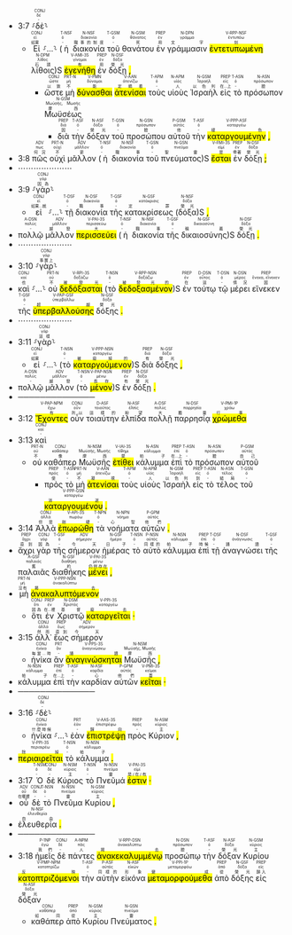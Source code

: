 - 3:7 ⸉<RUBY><ruby><ruby>δὲ<rt>-</rt></ruby><rt>δέ</rt></ruby><rt>CONJ</rt></RUBY>⸊
	- <RUBY><ruby><ruby>Εἰ<rt>如果</rt></ruby><rt>εἰ</rt></ruby><rt>CONJ</rt></RUBY> ⸉...⸊ (<RUBY><ruby><ruby>ἡ<rt>-</rt></ruby><rt>ὀ</rt></ruby><rt>T-NSF</rt></RUBY> <RUBY><ruby><ruby>διακονία<rt>職事的制度</rt></ruby><rt>διακονία</rt></ruby><rt>N-NSF</rt></RUBY> <RUBY><ruby><ruby>τοῦ<rt>-</rt></ruby><rt>ὀ</rt></ruby><rt>T-GSM</rt></RUBY> <RUBY><ruby><ruby>θανάτου<rt>死</rt></ruby><rt>θάνατος</rt></ruby><rt>N-GSM</rt></RUBY> <RUBY><ruby><ruby>ἐν<rt>用</rt></ruby><rt>ἐν</rt></ruby><rt>PREP</rt></RUBY> <RUBY><ruby><ruby>γράμμασιν<rt>文字</rt></ruby><rt>γράμμα</rt></ruby><rt>N-DPN</rt></RUBY> <RUBY><ruby><ruby><mark class='ptc'>ἐντετυπωμένη</mark><rt>刻</rt></ruby><rt>ἐντυπόω</rt></ruby><rt>V-RPP-NSF</rt></RUBY> <RUBY><ruby><ruby>λίθοις<rt>石頭</rt></ruby><rt>λίθος</rt></ruby><rt>N-DPM</rt></RUBY>)S <RUBY><ruby><ruby><mark class='verb'>ἐγενήθη</mark><rt>有</rt></ruby><rt>γίνομαι</rt></ruby><rt>V-AMI-3S</rt></RUBY> <RUBY><ruby><ruby>ἐν<rt>用</rt></ruby><rt>ἐν</rt></ruby><rt>PREP</rt></RUBY> <RUBY><ruby><ruby>δόξῃ<rt>榮光</rt></ruby><rt>δόξα</rt></ruby><rt>N-DSF</rt></RUBY> <mark class='punctuation'>,</mark> 
		- <RUBY><ruby><ruby>ὥστε<rt>以致</rt></ruby><rt>ὥστε</rt></ruby><rt>CONJ</rt></RUBY> <RUBY><ruby><ruby>μὴ<rt>不</rt></ruby><rt>μή</rt></ruby><rt>PRT-N</rt></RUBY> <RUBY><ruby><ruby><mark class='inf'>δύνασθαι</mark><rt>能</rt></ruby><rt>δύναμαι</rt></ruby><rt>V-PMN</rt></RUBY> <RUBY><ruby><ruby><mark class='inf'>ἀτενίσαι</mark><rt>定睛看</rt></ruby><rt>ἀτενίζω</rt></ruby><rt>V-AAN</rt></RUBY> <RUBY><ruby><ruby>τοὺς<rt>-</rt></ruby><rt>ὀ</rt></ruby><rt>T-APM</rt></RUBY> <RUBY><ruby><ruby>υἱοὺς<rt>人</rt></ruby><rt>υἱός</rt></ruby><rt>N-APM</rt></RUBY> <RUBY><ruby><ruby>Ἰσραὴλ<rt>以色列</rt></ruby><rt>Ἰσραήλ</rt></ruby><rt>N-GSM</rt></RUBY> <RUBY><ruby><ruby>εἰς<rt>在...上</rt></ruby><rt>εἰς</rt></ruby><rt>PREP</rt></RUBY> <RUBY><ruby><ruby>τὸ<rt>-</rt></ruby><rt>ὀ</rt></ruby><rt>T-ASN</rt></RUBY> <RUBY><ruby><ruby>πρόσωπον<rt>臉</rt></ruby><rt>πρόσωπον</rt></ruby><rt>N-ASN</rt></RUBY> <RUBY><ruby><ruby>Μωϋσέως<rt>摩西</rt></ruby><rt>Μωϋσῆς, Μωσῆς</rt></ruby><rt>N-GSM</rt></RUBY> 
			- <RUBY><ruby><ruby>διὰ<rt>因</rt></ruby><rt>διά</rt></ruby><rt>PREP</rt></RUBY> <RUBY><ruby><ruby>τὴν<rt>-</rt></ruby><rt>ὀ</rt></ruby><rt>T-ASF</rt></RUBY> <RUBY><ruby><ruby>δόξαν<rt>榮光</rt></ruby><rt>δόξα</rt></ruby><rt>N-ASF</rt></RUBY> <RUBY><ruby><ruby>τοῦ<rt>-</rt></ruby><rt>ὀ</rt></ruby><rt>T-GSN</rt></RUBY> <RUBY><ruby><ruby>προσώπου<rt>臉</rt></ruby><rt>πρόσωπον</rt></ruby><rt>N-GSN</rt></RUBY> <RUBY><ruby><ruby>αὐτοῦ<rt>他</rt></ruby><rt>αὐτός</rt></ruby><rt>P-GSM</rt></RUBY> <RUBY><ruby><ruby>τὴν<rt>-</rt></ruby><rt>ὀ</rt></ruby><rt>T-ASF</rt></RUBY> <RUBY><ruby><ruby><mark class='ptc'>καταργουμένην</mark><rt>褪色</rt></ruby><rt>καταργέω</rt></ruby><rt>V-PPP-ASF</rt></RUBY> <mark class='punctuation'>,</mark>
- 3:8 <RUBY><ruby><ruby>πῶς<rt>何況</rt></ruby><rt>πως</rt></ruby><rt>ADV</rt></RUBY> <RUBY><ruby><ruby>οὐχὶ<rt>不</rt></ruby><rt>οὐχί</rt></ruby><rt>PRT-N</rt></RUBY> <RUBY><ruby><ruby>μᾶλλον<rt>更</rt></ruby><rt>μᾶλλον</rt></ruby><rt>ADV</rt></RUBY> (<RUBY><ruby><ruby>ἡ<rt>-</rt></ruby><rt>ὀ</rt></ruby><rt>T-NSF</rt></RUBY> <RUBY><ruby><ruby>διακονία<rt>職事</rt></ruby><rt>διακονία</rt></ruby><rt>N-NSF</rt></RUBY> <RUBY><ruby><ruby>τοῦ<rt>-</rt></ruby><rt>ὀ</rt></ruby><rt>T-GSN</rt></RUBY> <RUBY><ruby><ruby>πνεύματος<rt>聖靈</rt></ruby><rt>πνεῦμα</rt></ruby><rt>N-GSN</rt></RUBY>)S <RUBY><ruby><ruby><mark class='verb'>ἔσται</mark><rt>是</rt></ruby><rt>εἰμί</rt></ruby><rt>V-FMI-3S</rt></RUBY> <RUBY><ruby><ruby>ἐν<rt>帶著</rt></ruby><rt>ἐν</rt></ruby><rt>PREP</rt></RUBY> <RUBY><ruby><ruby>δόξῃ<rt>榮光</rt></ruby><rt>δόξα</rt></ruby><rt>N-DSF</rt></RUBY> <mark class='punctuation'>;</mark>
- ⋯⋯⋯⋯⋯⋯⋯
- 3:9 ⸉<RUBY><ruby><ruby>γὰρ<rt>因為</rt></ruby><rt>γάρ</rt></ruby><rt>CONJ</rt></RUBY>⸊
	- <RUBY><ruby><ruby>εἰ<rt>如果...就</rt></ruby><rt>εἰ</rt></ruby><rt>CONJ</rt></RUBY> ⸉...⸊ <RUBY><ruby><ruby>τῇ<rt>-</rt></ruby><rt>ὀ</rt></ruby><rt>T-DSF</rt></RUBY> <RUBY><ruby><ruby>διακονία<rt>職事</rt></ruby><rt>διακονία</rt></ruby><rt>N-DSF</rt></RUBY> <RUBY><ruby><ruby>τῆς<rt>-</rt></ruby><rt>ὀ</rt></ruby><rt>T-GSF</rt></RUBY> <RUBY><ruby><ruby>κατακρίσεως<rt>定罪</rt></ruby><rt>κατάκρισις</rt></ruby><rt>N-GSF</rt></RUBY> (<RUBY><ruby><ruby>δόξα<rt>榮光</rt></ruby><rt>δόξα</rt></ruby><rt>N-NSF</rt></RUBY>)S <mark class='punctuation'>,</mark> 
- <RUBY><ruby><ruby>πολλῷ<rt>-</rt></ruby><rt>πολύς</rt></ruby><rt>A-DSN</rt></RUBY> <RUBY><ruby><ruby>μᾶλλον<rt>越發</rt></ruby><rt>μᾶλλον</rt></ruby><rt>ADV</rt></RUBY> <RUBY><ruby><ruby><mark class='verb'>περισσεύει</mark><rt>大</rt></ruby><rt>περισσεύω</rt></ruby><rt>V-PAI-3S</rt></RUBY> (<RUBY><ruby><ruby>ἡ<rt>-</rt></ruby><rt>ὀ</rt></ruby><rt>T-NSF</rt></RUBY> <RUBY><ruby><ruby>διακονία<rt>職事</rt></ruby><rt>διακονία</rt></ruby><rt>N-NSF</rt></RUBY> <RUBY><ruby><ruby>τῆς<rt>-</rt></ruby><rt>ὀ</rt></ruby><rt>T-GSF</rt></RUBY> <RUBY><ruby><ruby>δικαιοσύνης<rt>稱義</rt></ruby><rt>δικαιοσύνη</rt></ruby><rt>N-GSF</rt></RUBY>)S <RUBY><ruby><ruby>δόξῃ<rt>榮光</rt></ruby><rt>δόξα</rt></ruby><rt>N-DSF</rt></RUBY> <mark class='punctuation'>.</mark>
- ⋯⋯⋯⋯⋯⋯⋯
- 3:10 ⸉<RUBY><ruby><ruby>γὰρ<rt>事實上</rt></ruby><rt>γάρ</rt></ruby><rt>CONJ</rt></RUBY>⸊
- <RUBY><ruby><ruby>καὶ<rt>也</rt></ruby><rt>καί</rt></ruby><rt>CONJ</rt></RUBY> ⸉...⸊ <RUBY><ruby><ruby>οὐ<rt>不</rt></ruby><rt>οὐ</rt></ruby><rt>PRT-N</rt></RUBY> <RUBY><ruby><ruby><mark class='verb'>δεδόξασται</mark><rt>被發光</rt></ruby><rt>δοξάζω</rt></ruby><rt>V-RPI-3S</rt></RUBY> (<RUBY><ruby><ruby>τὸ<rt>-</rt></ruby><rt>ὀ</rt></ruby><rt>T-NSN</rt></RUBY> <RUBY><ruby><ruby><mark class='ptc'>δεδοξασμένον</mark><rt>被發光的</rt></ruby><rt>δοξάζω</rt></ruby><rt>V-RPP-NSN</rt></RUBY>)S <RUBY><ruby><ruby>ἐν<rt>在</rt></ruby><rt>ἐν</rt></ruby><rt>PREP</rt></RUBY> <RUBY><ruby><ruby>τούτῳ<rt>這</rt></ruby><rt>οὗτος</rt></ruby><rt>D-DSN</rt></RUBY> <RUBY><ruby><ruby>τῷ<rt>-</rt></ruby><rt>ὀ</rt></ruby><rt>T-DSN</rt></RUBY> <RUBY><ruby><ruby>μέρει<rt>情況</rt></ruby><rt>μέρος</rt></ruby><rt>N-DSN</rt></RUBY> <RUBY><ruby><ruby>εἵνεκεν<rt>因</rt></ruby><rt>ἕνεκα, εἵνεκεν</rt></ruby><rt>PREP</rt></RUBY> <RUBY><ruby><ruby>τῆς<rt>-</rt></ruby><rt>ὀ</rt></ruby><rt>T-GSF</rt></RUBY> <RUBY><ruby><ruby><mark class='ptc'>ὑπερβαλλούσης</mark><rt>超越</rt></ruby><rt>ὑπερβάλλω</rt></ruby><rt>V-PAP-GSF</rt></RUBY> <RUBY><ruby><ruby>δόξης<rt>榮光</rt></ruby><rt>δόξα</rt></ruby><rt>N-GSF</rt></RUBY> <mark class='punctuation'>.</mark>
- ⋯⋯⋯⋯⋯⋯⋯
- 3:11 ⸉<RUBY><ruby><ruby>γὰρ<rt>這樣</rt></ruby><rt>γάρ</rt></ruby><rt>CONJ</rt></RUBY>⸊
	- <RUBY><ruby><ruby>εἰ<rt>如果</rt></ruby><rt>εἰ</rt></ruby><rt>CONJ</rt></RUBY> ⸉...⸊ (<RUBY><ruby><ruby>τὸ<rt>-</rt></ruby><rt>ὀ</rt></ruby><rt>T-NSN</rt></RUBY> <RUBY><ruby><ruby><mark class='ptc'>καταργούμενον</mark><rt>被廢掉的</rt></ruby><rt>καταργέω</rt></ruby><rt>V-PPP-NSN</rt></RUBY>)S <RUBY><ruby><ruby>διὰ<rt>有</rt></ruby><rt>διά</rt></ruby><rt>PREP</rt></RUBY> <RUBY><ruby><ruby>δόξης<rt>榮光</rt></ruby><rt>δόξα</rt></ruby><rt>N-GSF</rt></RUBY> <mark class='punctuation'>,</mark> 
- <RUBY><ruby><ruby>πολλῷ<rt>-</rt></ruby><rt>πολύς</rt></ruby><rt>A-DSN</rt></RUBY> <RUBY><ruby><ruby>μᾶλλον<rt>越發</rt></ruby><rt>μᾶλλον</rt></ruby><rt>ADV</rt></RUBY> (<RUBY><ruby><ruby>τὸ<rt>-</rt></ruby><rt>ὀ</rt></ruby><rt>T-NSN</rt></RUBY> <RUBY><ruby><ruby><mark class='ptc'>μένον</mark><rt>長存</rt></ruby><rt>μένω</rt></ruby><rt>V-PAP-NSN</rt></RUBY>)S <RUBY><ruby><ruby>ἐν<rt>有</rt></ruby><rt>ἐν</rt></ruby><rt>PREP</rt></RUBY> <RUBY><ruby><ruby>δόξῃ<rt>榮光</rt></ruby><rt>δόξα</rt></ruby><rt>N-DSF</rt></RUBY> <mark class='punctuation'>.</mark> 
- ──────────────
- 3:12 <RUBY><ruby><ruby><mark class='ptc'>Ἔχοντες</mark><rt>有</rt></ruby><rt>ἔχω</rt></ruby><rt>V-PAP-NPM</rt></RUBY> <RUBY><ruby><ruby>οὖν<rt>所以</rt></ruby><rt>οὖν</rt></ruby><rt>CONJ</rt></RUBY> <RUBY><ruby><ruby>τοιαύτην<rt>這樣的</rt></ruby><rt>τοιοῦτος</rt></ruby><rt>D-ASF</rt></RUBY> <RUBY><ruby><ruby>ἐλπίδα<rt>盼望</rt></ruby><rt>ἐλπίς</rt></ruby><rt>N-ASF</rt></RUBY> <RUBY><ruby><ruby>πολλῇ<rt>大</rt></ruby><rt>πολύς</rt></ruby><rt>A-DSF</rt></RUBY> <RUBY><ruby><ruby>παρρησίᾳ<rt>膽量</rt></ruby><rt>παρρησία</rt></ruby><rt>N-DSF</rt></RUBY> <RUBY><ruby><ruby><mark class='verb'>χρώμεθα</mark><rt>行事</rt></ruby><rt>χράω</rt></ruby><rt>V-PMI-1P</rt></RUBY>
- 3:13 <RUBY><ruby><ruby>καὶ<rt>-</rt></ruby><rt>καί</rt></ruby><rt>CONJ</rt></RUBY> 
	- <RUBY><ruby><ruby>οὐ<rt>不</rt></ruby><rt>οὐ</rt></ruby><rt>PRT-N</rt></RUBY> <RUBY><ruby><ruby>καθάπερ<rt>像</rt></ruby><rt>καθάπερ</rt></ruby><rt>CONJ</rt></RUBY> <RUBY><ruby><ruby>Μωϋσῆς<rt>摩西</rt></ruby><rt>Μωϋσῆς, Μωσῆς</rt></ruby><rt>N-NSM</rt></RUBY> <RUBY><ruby><ruby><mark class='verb'>ἐτίθει</mark><rt>蒙</rt></ruby><rt>τίθημι</rt></ruby><rt>V-IAI-3S</rt></RUBY> <RUBY><ruby><ruby>κάλυμμα<rt>帕子</rt></ruby><rt>κάλυμμα</rt></ruby><rt>N-ASN</rt></RUBY> <RUBY><ruby><ruby>ἐπὶ<rt>在...上</rt></ruby><rt>ἐπί</rt></ruby><rt>PREP</rt></RUBY> <RUBY><ruby><ruby>τὸ<rt>-</rt></ruby><rt>ὀ</rt></ruby><rt>T-ASN</rt></RUBY> <RUBY><ruby><ruby>πρόσωπον<rt>臉</rt></ruby><rt>πρόσωπον</rt></ruby><rt>N-ASN</rt></RUBY> <RUBY><ruby><ruby>αὐτοῦ<rt>自己</rt></ruby><rt>αὐτός</rt></ruby><rt>P-GSM</rt></RUBY> 
		- <RUBY><ruby><ruby>πρὸς<rt>使</rt></ruby><rt>πρός</rt></ruby><rt>PREP</rt></RUBY> <RUBY><ruby><ruby>τὸ<rt>-</rt></ruby><rt>ὀ</rt></ruby><rt>T-ASN</rt></RUBY> <RUBY><ruby><ruby>μὴ<rt>不</rt></ruby><rt>μή</rt></ruby><rt>PRT-N</rt></RUBY> <RUBY><ruby><ruby><mark class='inf'>ἀτενίσαι</mark><rt>凝視</rt></ruby><rt>ἀτενίζω</rt></ruby><rt>V-AAN</rt></RUBY> <RUBY><ruby><ruby>τοὺς<rt>-</rt></ruby><rt>ὀ</rt></ruby><rt>T-APM</rt></RUBY> <RUBY><ruby><ruby>υἱοὺς<rt>人</rt></ruby><rt>υἱός</rt></ruby><rt>N-APM</rt></RUBY> <RUBY><ruby><ruby>Ἰσραὴλ<rt>以色列</rt></ruby><rt>Ἰσραήλ</rt></ruby><rt>N-GSM</rt></RUBY> <RUBY><ruby><ruby>εἰς<rt>到</rt></ruby><rt>εἰς</rt></ruby><rt>PREP</rt></RUBY> <RUBY><ruby><ruby>τὸ<rt>-</rt></ruby><rt>ὀ</rt></ruby><rt>T-ASN</rt></RUBY> <RUBY><ruby><ruby>τέλος<rt>結局</rt></ruby><rt>τέλος</rt></ruby><rt>N-ASN</rt></RUBY> <RUBY><ruby><ruby>τοῦ<rt>-</rt></ruby><rt>ὀ</rt></ruby><rt>T-GSN</rt></RUBY> <RUBY><ruby><ruby><mark class='ptc'>καταργουμένου</mark><rt>消逝</rt></ruby><rt>καταργέω</rt></ruby><rt>V-PPP-GSN</rt></RUBY> <mark class='punctuation'>.</mark>
- 3:14 <RUBY><ruby><ruby>Ἀλλὰ<rt>但是</rt></ruby><rt>ἀλλά</rt></ruby><rt>CONJ</rt></RUBY> <RUBY><ruby><ruby><mark class='verb'>ἐπωρώθη</mark><rt>剛硬</rt></ruby><rt>πωρόω</rt></ruby><rt>V-API-3S</rt></RUBY> <RUBY><ruby><ruby>τὰ<rt>-</rt></ruby><rt>ὀ</rt></ruby><rt>T-NPN</rt></RUBY> <RUBY><ruby><ruby>νοήματα<rt>心智</rt></ruby><rt>νόημα</rt></ruby><rt>N-NPN</rt></RUBY> <RUBY><ruby><ruby>αὐτῶν<rt>他們</rt></ruby><rt>αὐτός</rt></ruby><rt>P-GPM</rt></RUBY> <mark class='punctuation'>.</mark> 
- <RUBY><ruby><ruby>ἄχρι<rt>直到</rt></ruby><rt>ἄχρι</rt></ruby><rt>PREP</rt></RUBY> <RUBY><ruby><ruby>γὰρ<rt>因為</rt></ruby><rt>γάρ</rt></ruby><rt>CONJ</rt></RUBY> <RUBY><ruby><ruby>τῆς<rt>-</rt></ruby><rt>ὀ</rt></ruby><rt>T-GSF</rt></RUBY> <RUBY><ruby><ruby>σήμερον<rt>今天</rt></ruby><rt>σήμερον</rt></ruby><rt>ADV</rt></RUBY> <RUBY><ruby><ruby>ἡμέρας<rt>日子</rt></ruby><rt>ἡμέρα</rt></ruby><rt>N-GSF</rt></RUBY> <RUBY><ruby><ruby>τὸ<rt>-</rt></ruby><rt>ὀ</rt></ruby><rt>T-NSN</rt></RUBY> <RUBY><ruby><ruby>αὐτὸ<rt>同樣的</rt></ruby><rt>αὐτός</rt></ruby><rt>P-NSN</rt></RUBY> <RUBY><ruby><ruby>κάλυμμα<rt>帕子</rt></ruby><rt>κάλυμμα</rt></ruby><rt>N-NSN</rt></RUBY> <RUBY><ruby><ruby>ἐπὶ<rt>時候</rt></ruby><rt>ἐπί</rt></ruby><rt>PREP</rt></RUBY> <RUBY><ruby><ruby>τῇ<rt>-</rt></ruby><rt>ὀ</rt></ruby><rt>T-DSF</rt></RUBY> <RUBY><ruby><ruby>ἀναγνώσει<rt>誦讀</rt></ruby><rt>ἀνάγνωσις</rt></ruby><rt>N-DSF</rt></RUBY> <RUBY><ruby><ruby>τῆς<rt>-</rt></ruby><rt>ὀ</rt></ruby><rt>T-GSF</rt></RUBY> <RUBY><ruby><ruby>παλαιᾶς<rt>舊</rt></ruby><rt>παλαιός</rt></ruby><rt>A-GSF</rt></RUBY> <RUBY><ruby><ruby>διαθήκης<rt>約</rt></ruby><rt>διαθήκη</rt></ruby><rt>N-GSF</rt></RUBY> <RUBY><ruby><ruby><mark class='verb'>μένει</mark><rt>仍然存在</rt></ruby><rt>μένω</rt></ruby><rt>V-PAI-3S</rt></RUBY> <mark class='punctuation'>,</mark> 
- <RUBY><ruby><ruby>μὴ<rt>沒有</rt></ruby><rt>μή</rt></ruby><rt>PRT-N</rt></RUBY> <RUBY><ruby><ruby><mark class='ptc'>ἀνακαλυπτόμενον</mark><rt>揭去</rt></ruby><rt>ἀνακαλύπτω</rt></ruby><rt>V-PPP-NSN</rt></RUBY> 
	- <RUBY><ruby><ruby>ὅτι<rt>因為</rt></ruby><rt>ὅτι</rt></ruby><rt>CONJ</rt></RUBY> <RUBY><ruby><ruby>ἐν<rt>在...裡</rt></ruby><rt>ἐν</rt></ruby><rt>PREP</rt></RUBY> <RUBY><ruby><ruby>Χριστῷ<rt>基督</rt></ruby><rt>Χριστός</rt></ruby><rt>N-DSM</rt></RUBY> <RUBY><ruby><ruby><mark class='verb'>καταργεῖται</mark><rt>廢去</rt></ruby><rt>καταργέω</rt></ruby><rt>V-PPI-3S</rt></RUBY> <mark class='punctuation'>·</mark>
- 3:15 <RUBY><ruby><ruby>ἀλλ᾽<rt>然而</rt></ruby><rt>ἀλλά</rt></ruby><rt>CONJ</rt></RUBY> <RUBY><ruby><ruby>ἕως<rt>直到</rt></ruby><rt>ἕως</rt></ruby><rt>PREP</rt></RUBY> <RUBY><ruby><ruby>σήμερον<rt>今天</rt></ruby><rt>σήμερον</rt></ruby><rt>ADV</rt></RUBY> 
	- <RUBY><ruby><ruby>ἡνίκα<rt>每當...時</rt></ruby><rt>ἡνίκα</rt></ruby><rt>CONJ</rt></RUBY> <RUBY><ruby><ruby>ἂν<rt>-</rt></ruby><rt>ἄν</rt></ruby><rt>PRT</rt></RUBY> <RUBY><ruby><ruby><mark class='verb'>ἀναγινώσκηται</mark><rt>誦讀</rt></ruby><rt>ἀναγινώσκω</rt></ruby><rt>V-PPS-3S</rt></RUBY> <RUBY><ruby><ruby>Μωϋσῆς<rt>摩西</rt></ruby><rt>Μωϋσῆς, Μωσῆς</rt></ruby><rt>N-NSM</rt></RUBY> <mark class='punctuation'>,</mark> 
- <RUBY><ruby><ruby>κάλυμμα<rt>帕子</rt></ruby><rt>κάλυμμα</rt></ruby><rt>N-NSN</rt></RUBY> <RUBY><ruby><ruby>ἐπὶ<rt>在...上</rt></ruby><rt>ἐπί</rt></ruby><rt>PREP</rt></RUBY> <RUBY><ruby><ruby>τὴν<rt>-</rt></ruby><rt>ὀ</rt></ruby><rt>T-ASF</rt></RUBY> <RUBY><ruby><ruby>καρδίαν<rt>心</rt></ruby><rt>καρδία</rt></ruby><rt>N-ASF</rt></RUBY> <RUBY><ruby><ruby>αὐτῶν<rt>他們</rt></ruby><rt>αὐτός</rt></ruby><rt>P-GPM</rt></RUBY> <RUBY><ruby><ruby><mark class='verb'>κεῖται</mark><rt>蓋</rt></ruby><rt>κεῖμαι</rt></ruby><rt>V-PMI-3S</rt></RUBY> <mark class='punctuation'>·</mark>
- ──────────────
- 3:16 ⸉<RUBY><ruby><ruby>δὲ<rt>-</rt></ruby><rt>δέ</rt></ruby><rt>CONJ</rt></RUBY>⸊
	- <RUBY><ruby><ruby>ἡνίκα<rt>什麼時候</rt></ruby><rt>ἡνίκα</rt></ruby><rt>CONJ</rt></RUBY> ⸉...⸊ <RUBY><ruby><ruby>ἐὰν<rt>-</rt></ruby><rt>ἐάν</rt></ruby><rt>PRT</rt></RUBY> <RUBY><ruby><ruby><mark class='verb'>ἐπιστρέψῃ</mark><rt>歸向</rt></ruby><rt>ἐπιστρέφω</rt></ruby><rt>V-AAS-3S</rt></RUBY> <RUBY><ruby><ruby>πρὸς<rt>-</rt></ruby><rt>πρός</rt></ruby><rt>PREP</rt></RUBY> <RUBY><ruby><ruby>Κύριον<rt>主</rt></ruby><rt>κύριος</rt></ruby><rt>N-ASM</rt></RUBY> <mark class='punctuation'>,</mark> 
- <RUBY><ruby><ruby><mark class='verb'>περιαιρεῖται</mark><rt>除掉</rt></ruby><rt>περιαιρέω</rt></ruby><rt>V-PPI-3S</rt></RUBY> <RUBY><ruby><ruby>τὸ<rt>-</rt></ruby><rt>ὀ</rt></ruby><rt>T-NSN</rt></RUBY> <RUBY><ruby><ruby>κάλυμμα<rt>帕子</rt></ruby><rt>κάλυμμα</rt></ruby><rt>N-NSN</rt></RUBY> <mark class='punctuation'>.</mark>
- 3:17 <RUBY><ruby><ruby>Ὁ<rt>-</rt></ruby><rt>ὀ</rt></ruby><rt>T-NSM</rt></RUBY> <RUBY><ruby><ruby>δὲ<rt>-</rt></ruby><rt>δέ</rt></ruby><rt>CONJ</rt></RUBY> <RUBY><ruby><ruby>Κύριος<rt>主</rt></ruby><rt>κύριος</rt></ruby><rt>N-NSM</rt></RUBY> <RUBY><ruby><ruby>τὸ<rt>-</rt></ruby><rt>ὀ</rt></ruby><rt>T-NSN</rt></RUBY> <RUBY><ruby><ruby>Πνεῦμά<rt>靈</rt></ruby><rt>πνεῦμα</rt></ruby><rt>N-NSN</rt></RUBY> <RUBY><ruby><ruby><mark class='verb'>ἐστιν</mark><rt>是/在/有</rt></ruby><rt>εἰμί</rt></ruby><rt>V-PAI-3S</rt></RUBY> <mark class='punctuation'>·</mark> 
- <RUBY><ruby><ruby>οὗ<rt>在哪裡</rt></ruby><rt>οὗ</rt></ruby><rt>ADV</rt></RUBY> <RUBY><ruby><ruby>δὲ<rt>-</rt></ruby><rt>δέ</rt></ruby><rt>CONJ</rt></RUBY> <RUBY><ruby><ruby>τὸ<rt>-</rt></ruby><rt>ὀ</rt></ruby><rt>T-NSN</rt></RUBY> <RUBY><ruby><ruby>Πνεῦμα<rt>靈</rt></ruby><rt>πνεῦμα</rt></ruby><rt>N-NSN</rt></RUBY> <RUBY><ruby><ruby>Κυρίου<rt>主</rt></ruby><rt>κύριος</rt></ruby><rt>N-GSM</rt></RUBY> <mark class='punctuation'>,</mark> 
- <RUBY><ruby><ruby>ἐλευθερία<rt>自由</rt></ruby><rt>ἐλευθερία</rt></ruby><rt>N-NSF</rt></RUBY> <mark class='punctuation'>.</mark>
- ──────────────
- 3:18 <RUBY><ruby><ruby>ἡμεῖς<rt>我們</rt></ruby><rt>ἐγώ</rt></ruby><rt>P-1NP</rt></RUBY> <RUBY><ruby><ruby>δὲ<rt>-</rt></ruby><rt>δέ</rt></ruby><rt>CONJ</rt></RUBY> <RUBY><ruby><ruby>πάντες<rt>人</rt></ruby><rt>πᾶς</rt></ruby><rt>A-NPM</rt></RUBY> <RUBY><ruby><ruby><mark class='ptc'>ἀνακεκαλυμμένῳ</mark><rt>揭去</rt></ruby><rt>ἀνακαλύπτω</rt></ruby><rt>V-RPP-DSN</rt></RUBY> <RUBY><ruby><ruby>προσώπῳ<rt>臉</rt></ruby><rt>πρόσωπον</rt></ruby><rt>N-DSN</rt></RUBY> <RUBY><ruby><ruby>τὴν<rt>-</rt></ruby><rt>ὀ</rt></ruby><rt>T-ASF</rt></RUBY> <RUBY><ruby><ruby>δόξαν<rt>榮光</rt></ruby><rt>δόξα</rt></ruby><rt>N-ASF</rt></RUBY> <RUBY><ruby><ruby>Κυρίου<rt>主</rt></ruby><rt>κύριος</rt></ruby><rt>N-GSM</rt></RUBY> <RUBY><ruby><ruby><mark class='ptc'>κατοπτριζόμενοι</mark><rt>反映</rt></ruby><rt>κατοπτρίζω</rt></ruby><rt>V-PMP-NPM</rt></RUBY> <RUBY><ruby><ruby>τὴν<rt>-</rt></ruby><rt>ὀ</rt></ruby><rt>T-ASF</rt></RUBY> <RUBY><ruby><ruby>αὐτὴν<rt>同樣的</rt></ruby><rt>αὐτός</rt></ruby><rt>P-ASF</rt></RUBY> <RUBY><ruby><ruby>εἰκόνα<rt>形象</rt></ruby><rt>εἰκών</rt></ruby><rt>N-ASF</rt></RUBY> <RUBY><ruby><ruby><mark class='verb'>μεταμορφούμεθα</mark><rt>變成</rt></ruby><rt>μεταμορφόω</rt></ruby><rt>V-PPI-1P</rt></RUBY> <RUBY><ruby><ruby>ἀπὸ<rt>從</rt></ruby><rt>ἀπό</rt></ruby><rt>PREP</rt></RUBY> <RUBY><ruby><ruby>δόξης<rt>榮光</rt></ruby><rt>δόξα</rt></ruby><rt>N-GSF</rt></RUBY> <RUBY><ruby><ruby>εἰς<rt>歸入</rt></ruby><rt>εἰς</rt></ruby><rt>PREP</rt></RUBY> <RUBY><ruby><ruby>δόξαν<rt>榮光</rt></ruby><rt>δόξα</rt></ruby><rt>N-ASF</rt></RUBY> 
	- <RUBY><ruby><ruby>καθάπερ<rt>如同</rt></ruby><rt>καθάπερ</rt></ruby><rt>CONJ</rt></RUBY> <RUBY><ruby><ruby>ἀπὸ<rt>從</rt></ruby><rt>ἀπό</rt></ruby><rt>PREP</rt></RUBY> <RUBY><ruby><ruby>Κυρίου<rt>主</rt></ruby><rt>κύριος</rt></ruby><rt>N-GSM</rt></RUBY> <RUBY><ruby><ruby>Πνεύματος<rt>靈</rt></ruby><rt>πνεῦμα</rt></ruby><rt>N-GSN</rt></RUBY> <mark class='punctuation'>.</mark> 